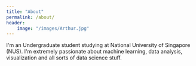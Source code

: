 ```yaml
---
title: "About"
permalink: /about/
header:
    image: "/images/Arthur.jpg"
---
```


I'm an Undergraduate student studying at National University of Singapore (NUS). I'm extremely passionate about machine learning, data analysis, visualization and all sorts of data science stuff. 